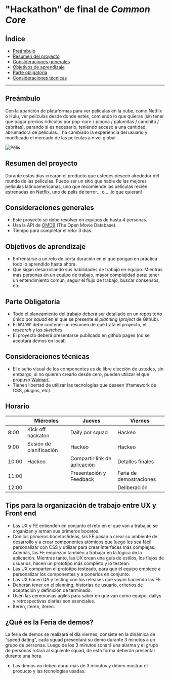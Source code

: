 # "Hackathon" de final de _Common Core_

## Índice

* [Preámbulo](#preámbulo)
* [Resumen del proyecto](#resumen-del-proyecto)
* [Consideraciones generales](#consideraciones-generales)
* [Objetivos de aprendizaje](#objetivos-de-aprendizaje)
* [Parte obligatoria](#parte-obligatoria)
* [Consideraciones técnicas](#consideraciones-técnicas)

 ***

## Preámbulo

Con la aparición de plataformas para ver películas en la nube, como Netflix o
Hulu, ver películas desde donde estés, comiendo lo que quieras
(sin tener que pagar precios ridículos por pop-corn / pipoca / palomitas /
canchita / cabritas), parando si es necesario, teniendo acceso a una cantidad
abrumadora de películas... ha cambiado la experiencia del usuario
y modificado el mercado de las películas a nivel global.

 ![Pelis](https://media.giphy.com/media/NipFetnQOuKhW/giphy.gif)

## Resumen del proyecto

Durante estos días crearán el producto que ustedes deseen alrededor del mundo
de las películas. Puede ser un sitio que hable de las mejores películas
latinoamericanas, uno que recomiende las películas recién estrenadas en Netflix,
uno de pelis de terror... o... ¡lo que quieran!

## Consideraciones generales

* Este proyecto se debe resolver en equipos de hasta 4 personas.
* Usa la API de [OMDB](http://www.omdbapi.com/) (The Open Movie Database).
* Tiempo para completar el reto: 3 días.

## Objetivos de aprendizaje

* Enfrentarse a un reto de corta duración en el que pongan en práctica todo
lo aprendido hasta ahora.
* Que sigan desarrollando sus habilidades de trabajo en equipo. Mientras más
personas en un equipo de trabajo, mayor complejidad para: tener un entendimiento
común, seguir el flujo de trabajo, buscar consensos, etc.

## Parte Obligatoria

* Todo el planeamiento del trabajo deberá ser detallado en un repositorio único
por _squad_ en el que se presente el _planning_ (_project_ de Github).
* El `README` debe contener un resumen de qué trata el proyecto, el _research_ 
y los _sketches_.
* El proyecto deberá presentarse publicado en github pages (no se aceptará 
demos en local)

## Consideraciones técnicas

* El diseño visual de los componentes es de libre elección de ustedes,
sin embargo, si no quieren crearlo desde cero, pueden utilizar el que
propuso [Walmart](https://drive.google.com/file/d/0B6GBtl-gO6LwaVprQkFqTGI2a28/view).
* Tienen libertad de utilizar las tecnologías que deseen (framework de CSS, 
plugins, etc).

## Horario

|       | Miércoles               | Jueves                       | Viernes                 | 
|------ | ------------------------| ---------------------------- | ----------------------- | 
| 8:00  | Kick off hackaton       | Daily por squad              | Hackeo                  |      
| 9:00  | Sesión de planificación | Hackeo                       | Hackeo                  | 
| 10:00 | Hackeo                  | Compartir link de aplicación | Detalles finales        |
| 11:00 |                         | Presentación y Feedback      | Feria de demostraciones |    
| 12:00 |                         |                              | Deliberación            |                  

## Tips para la organización de trabajo entre UX y Front end 

* Las UX y FE entienden en conjunto el reto en el que van a trabajar, se 
organizan y arman sus primeros bocetos.
* Con los primeros bocetos/ideas, las FE pasan a crear su ambiente de desarrollo
y a crear componentes atómicos que luego les sea fácil personalizar con CSS y 
utilizar para crear interfaces más complejas. Además, las FE empiezan también a 
trabajar en la lógica de la aplicación. Mientras tanto, las UX crean una guía de 
estilos, los flujos de usuarios, hacen un prototipo más completo y lo testean.
* Las UX comparten el prototipo testeado, para que el equipo empiece a personalizar 
los componentes y a ponerlos en conjunto.
* Las UX hacen QA y testing con los releases que vayan haciendo las FE.
* Deberán tener en el planning, historias de usuario, criterios de aceptación y 
definición de terminado.
* Usen las ceremonias ágiles para saber en que van como equipo, dailys y 
retrospectivas diarias son esenciales.
* Iteren, iteren, iteren.

## ¿Qué es la Feria de demos?

La feria de demos se realizará el día viernes, consiste en la dinámica de “speed dating”, 
cada squad presentará su demo durante 3 minutos a un grupo de personas. Luego de los 3 
minutos sonará una alarma y el grupo de personas rotará al siguiente squad, de esta forma 
deberán presentar durante una hora. 

* Las demos no deben durar más de 3 minutos y deben mostrar el producto y las tecnologías 
usadas.

